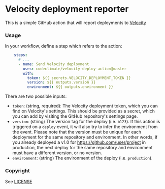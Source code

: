 # Velocity deployment reporter

This is a simple GitHub action that will report deployments to [Velocity](https://codeclimate.com/velocity)

### Usage

In your workflow, define a step which refers to the action:

```yml
    steps:
      # ...
      - name: Send Velocity deployment
        uses: codeclimate/velocity-deploy-action@master
        with:
          token: ${{ secrets.VELOCITY_DEPLOYMENT_TOKEN }}
          version: ${{ outputs.version }}
          environment: ${{ outputs.environment }}
```

There are two possible inputs:

- `token`: (string, required): The Velocity deployment token, which you can find on Velocity's settings. This should be provided as a secret, which you can add by visiting the GitHub repository's settings page.
- `version`: (string) The version tag for the deploy (i.e. `b123`). If this action is triggered on a `deploy` event, it will also try to infer the environment from the event. Please note that the version must be unique for each deployment for the same repository and environment. In other words, if you already deployed a v1.0 for https://github.com/user/project in production, the next deploy for the same repository and environment must have a different version, or no version.
- `environment`: (string) The environment of the deploy (i.e. `production`).

### Copyright

See [LICENSE](LICENSE)
